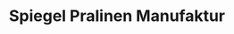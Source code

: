 ---
title: "Spiegel Pralinen Manufaktur"
url: /bad-tatzmannsdorf/spiegel-pralinen-manufaktur/
shop: Süßwaren
---